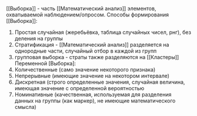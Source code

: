 [[Выборка]] - часть [[Математический анализ]] элементов, охватываемой наблюдением/опросом.
Способы формирования [[Выборка]]:
1. Простая случайная (жеребьёвка, таблица случайных чисел, рнг), без деления на группы
2. ‌Стратификация - [[Математический анализ]] разделяется на однородные части, случайный отбор в каждой из групп
3. ‌групповая выборка - страты также разделяются на [[Кластеры]]
Переменной [Выборка]:
1. Количественные (само значение некоторого признака)
2. Непрерывные (имеющие значение на некотором интервале)
3. Дискретная (строго определенные значения, случайная величина, имеющая значение с определенной вероятностью
4. Номинативные (качественная, используемая для разделения данных на группы (как маркер), не имеющие математического смысла)